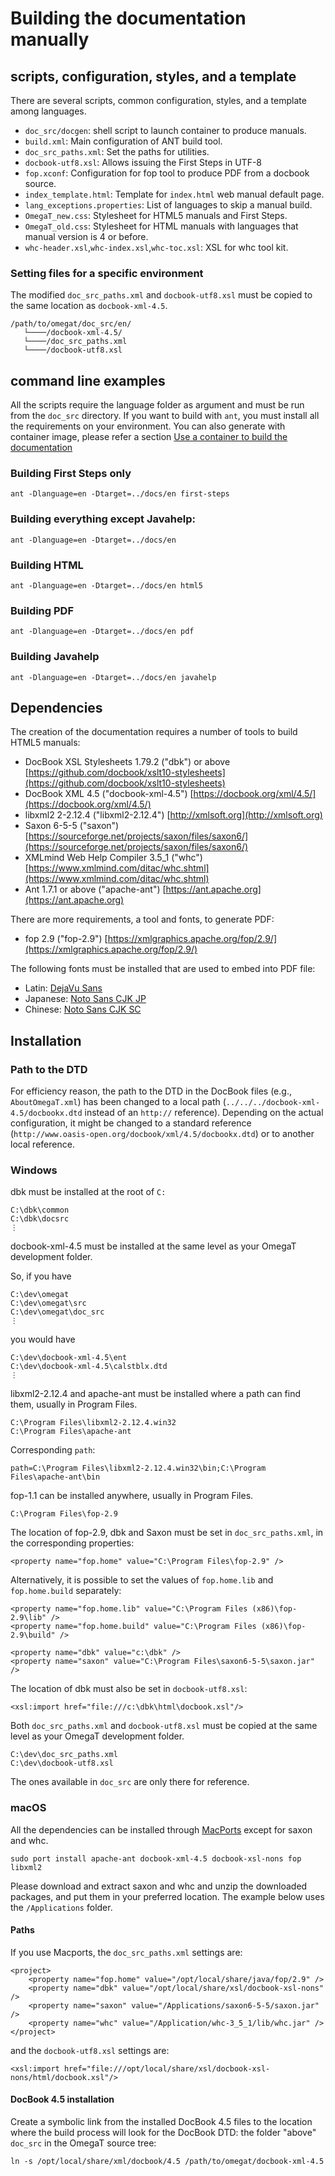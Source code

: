 # Building the documentation manually

## scripts, configuration, styles, and a template

There are several scripts, common configuration, styles, and a template among languages.

- `doc_src/docgen`: shell script to launch container to produce manuals.
- `build.xml`: Main configuration of ANT build tool.
- `doc_src_paths.xml`: Set the paths for utilities.
- `docbook-utf8.xsl`: Allows issuing the First Steps in UTF-8
- `fop.xconf`: Configuration for fop tool to produce PDF from a docbook source.
- `index_template.html`: Template for `index.html` web manual default page.
- `lang_exceptions.properties`: List of languages to skip a manual build.
- `OmegaT_new.css`: Stylesheet for HTML5 manuals and First Steps.
- `OmegaT_old.css`: Stylesheet for HTML manuals with languages that manual version is 4 or before.
- `whc-header.xsl`,`whc-index.xsl`,`whc-toc.xsl`: XSL for whc tool kit.

### Setting files for a specific environment

The modified `doc_src_paths.xml` and `docbook-utf8.xsl` must be copied to the
same location as `docbook-xml-4.5`.

    /path/to/omegat/doc_src/en/
       └────/docbook-xml-4.5/
       └────/doc_src_paths.xml
	   └────/docbook-utf8.xsl

## command line examples

All the scripts require the language folder as argument and must be run from the
`doc_src` directory.
If you want to build with `ant`, you must install all the requirements on your environment.
You can also generate with container image, please refer a section
[Use a container to build the documentation](07.ManualBuildUsingContainer.md)

### Building First Steps only

    ant -Dlanguage=en -Dtarget=../docs/en first-steps

### Building everything except Javahelp:

    ant -Dlanguage=en -Dtarget=../docs/en 

### Building HTML

    ant -Dlanguage=en -Dtarget=../docs/en html5

### Building PDF

    ant -Dlanguage=en -Dtarget=../docs/en pdf

### Building Javahelp

    ant -Dlanguage=en -Dtarget=../docs/en javahelp


## Dependencies

The creation of the documentation requires a number of tools to build HTML5 manuals:

- DocBook XSL Stylesheets 1.79.2 ("dbk") or above
  [https://github.com/docbook/xslt10-stylesheets](https://github.com/docbook/xslt10-stylesheets)
- DocBook XML 4.5 ("docbook-xml-4.5")
  [https://docbook.org/xml/4.5/](https://docbook.org/xml/4.5/)
- libxml2 2-2.12.4 ("libxml2-2.12.4")
  [http://xmlsoft.org](http://xmlsoft.org)
- Saxon 6-5-5 ("saxon")
  [https://sourceforge.net/projects/saxon/files/saxon6/](https://sourceforge.net/projects/saxon/files/saxon6/)
- XMLmind Web Help Compiler 3.5_1 ("whc")
  [https://www.xmlmind.com/ditac/whc.shtml](https://www.xmlmind.com/ditac/whc.shtml)
- Ant 1.7.1 or above ("apache-ant")
  [https://ant.apache.org](https://ant.apache.org)

There are more requirements, a tool and fonts, to generate PDF:

- fop 2.9 ("fop-2.9")
  [https://xmlgraphics.apache.org/fop/2.9/](https://xmlgraphics.apache.org/fop/2.9/)

The following fonts must be installed that are used to embed into PDF file:

- Latin: [DejaVu Sans](https://dejavu-fonts.github.io/)
- Japanese: [Noto Sans CJK JP](https://noto-website-2.storage.googleapis.com/pkgs/NotoSansCJKjp-hinted.zip)
- Chinese: [Noto Sans CJK SC](https://noto-website-2.storage.googleapis.com/pkgs/NotoSansCJKjp-hinted.zip)

## Installation

### Path to the DTD

For efficiency reason, the path to the DTD in the DocBook files (e.g.,
`AboutOmegaT.xml`) has been changed to a local path
(`../../../docbook-xml-4.5/docbookx.dtd` instead of an `http://`
reference). Depending on the actual configuration, it might be changed to a
standard reference (`http://www.oasis-open.org/docbook/xml/4.5/docbookx.dtd`) or
to another local reference.

### Windows

dbk must be installed at the root of `C:`

    C:\dbk\common
    C:\dbk\docsrc
    ⋮

docbook-xml-4.5 must be installed at the same level as your OmegaT development
folder.

So, if you have

    C:\dev\omegat
    C:\dev\omegat\src
    C:\dev\omegat\doc_src
    ⋮

you would have

    C:\dev\docbook-xml-4.5\ent
    C:\dev\docbook-xml-4.5\calstblx.dtd
    ⋮

libxml2-2.12.4 and apache-ant must be installed where a path can find them,
usually in Program Files.

    C:\Program Files\libxml2-2.12.4.win32
    C:\Program Files\apache-ant

Corresponding `path`:

    path=C:\Program Files\libxml2-2.12.4.win32\bin;C:\Program Files\apache-ant\bin

fop-1.1 can be installed anywhere, usually in Program Files.

    C:\Program Files\fop-2.9

The location of fop-2.9, dbk and Saxon must be set in `doc_src_paths.xml`,
in the corresponding properties:

    <property name="fop.home" value="C:\Program Files\fop-2.9" />

Alternatively, it is possible to set the values of `fop.home.lib` and
`fop.home.build` separately:

    <property name="fop.home.lib" value="C:\Program Files (x86)\fop-2.9\lib" />
    <property name="fop.home.build" value="C:\Program Files (x86)\fop-2.9\build" />

    <property name="dbk" value="c:\dbk" />
    <property name="saxon" value="C:\Program Files\saxon6-5-5\saxon.jar" />

The location of dbk must also be set in `docbook-utf8.xsl`:

    <xsl:import href="file:///c:\dbk\html\docbook.xsl"/>

Both `doc_src_paths.xml` and `docbook-utf8.xsl` must be copied at the same level
as your OmegaT development folder.

    C:\dev\doc_src_paths.xml
    C:\dev\docbook-utf8.xsl

The ones available in `doc_src` are only there for reference.

### macOS

All the dependencies can be installed through
[MacPorts](https://www.macports.org/) except for saxon and whc.

    sudo port install apache-ant docbook-xml-4.5 docbook-xsl-nons fop libxml2

Please download and extract saxon and whc and unzip the downloaded packages,
and put them in your preferred location.
The example below uses the `/Applications` folder.

#### Paths

If you use Macports, the `doc_src_paths.xml` settings are:

    <project>
        <property name="fop.home" value="/opt/local/share/java/fop/2.9" />
        <property name="dbk" value="/opt/local/share/xsl/docbook-xsl-nons" />
        <property name="saxon" value="/Applications/saxon6-5-5/saxon.jar" />
	    <property name="whc" value="/Application/whc-3_5_1/lib/whc.jar" />
    </project>

and the `docbook-utf8.xsl` settings are:

    <xsl:import href="file:///opt/local/share/xsl/docbook-xsl-nons/html/docbook.xsl"/>

#### DocBook 4.5 installation

Create a symbolic link from the installed DocBook 4.5 files to the location
where the build process will look for the DocBook DTD: the folder "above"
`doc_src` in the OmegaT source tree:

    ln -s /opt/local/share/xml/docbook/4.5 /path/to/omegat/docbook-xml-4.5
